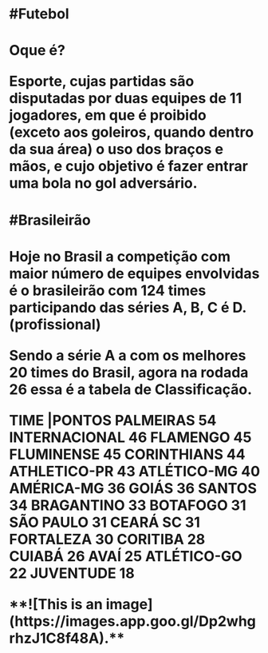 <h1> #Futebol <h1/>
<p> Oque é? <p/>
<p>Esporte, cujas partidas são disputadas por duas 
equipes de 11 jogadores, em que é proibido (exceto
 aos goleiros, quando dentro da sua área) o uso
dos braços e mãos, e cujo objetivo é fazer entrar 
uma bola no gol adversário. <p/>
 <h1>  #Brasileirão <h1/>
 <p/> Hoje no Brasil a competição com maior número
de equipes envolvidas é o brasileirão com 124 times
participando das séries A, B, C é D. (profissional)
<p/>
<p> Sendo a série A a com os melhores 20 times do 
Brasil, agora na rodada 26 essa é a tabela de 
Classificação. <p/>
<p>  TIME       |PONTOS 
 PALMEIRAS      54
 INTERNACIONAL  46
 FLAMENGO       45
 FLUMINENSE     45
 CORINTHIANS    44
 ATHLETICO-PR   43
 ATLÉTICO-MG    40
 AMÉRICA-MG     36
 GOIÁS          36
 SANTOS         34
 BRAGANTINO     33
 BOTAFOGO       31
 SÃO PAULO      31
 CEARÁ SC       31
 FORTALEZA      30
 CORITIBA       28
 CUIABÁ         26
 AVAÍ           25
 ATLÉTICO-GO    22
 JUVENTUDE      18 <p/> 
 **![This is an image]
 (https://images.app.goo.gl/Dp2whgrhzJ1C8f48A).**

